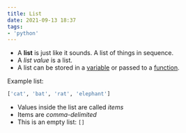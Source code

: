 ```yaml
---
title: List
date: 2021-09-13 18:37
tags:
- 'python'
---
```


* A **list** is just like it sounds. A list of things in sequence. 
* A _list value_ is a list.
* A list can be stored in a [variable](20210910202050-variables.md) or passed to a 
[function](20210912120056-functions.md).

Example list:

```python
['cat', 'bat', 'rat', 'elephant']
```

* Values inside the list are called _items_
* Items are _comma-delimited_
* This is an empty list: `[]`
